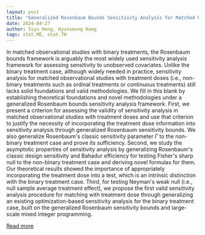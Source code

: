 ```yaml
---
layout: post
title: "Generalized Rosenbaum Bounds Sensitivity Analysis for Matched Observational Studies with Treatment Doses: Sufficiency, Consistency, and Efficiency"
date: 2024-04-27
author: Siyu Heng, Hyunseung Kang
tags: stat.ME, stat.TH
---
```


In matched observational studies with binary treatments, the Rosenbaum bounds framework is arguably the most widely used sensitivity analysis framework for assessing sensitivity to unobserved covariates. Unlike the binary treatment case, although widely needed in practice, sensitivity analysis for matched observational studies with treatment doses (i.e., non-binary treatments such as ordinal treatments or continuous treatments) still lacks solid foundations and valid methodologies. We fill in this blank by establishing theoretical foundations and novel methodologies under a generalized Rosenbaum bounds sensitivity analysis framework. First, we present a criterion for assessing the validity of sensitivity analysis in matched observational studies with treatment doses and use that criterion to justify the necessity of incorporating the treatment dose information into sensitivity analysis through generalized Rosenbaum sensitivity bounds. We also generalize Rosenbaum's classic sensitivity parameter $\Gamma$ to the non-binary treatment case and prove its sufficiency. Second, we study the asymptotic properties of sensitivity analysis by generalizing Rosenbaum's classic design sensitivity and Bahadur efficiency for testing Fisher's sharp null to the non-binary treatment case and deriving novel formulas for them. Our theoretical results showed the importance of appropriately incorporating the treatment dose into a test, which is an intrinsic distinction with the binary treatment case. Third, for testing Neyman's weak null (i.e., null sample average treatment effect), we propose the first valid sensitivity analysis procedure for matching with treatment dose through generalizing an existing optimization-based sensitivity analysis for the binary treatment case, built on the generalized Rosenbaum sensitivity bounds and large-scale mixed integer programming.

[Read more](https://arxiv.org/abs/2403.14152)